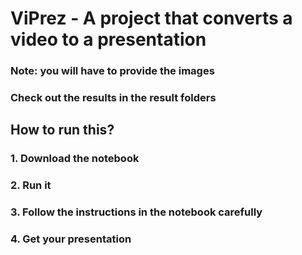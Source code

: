 # ViPrez - A project that converts a video to a presentation

### Note: you will have to provide the images

### Check out the results in the result folders

## How to run this?
### 1. Download the notebook 
### 2. Run it 
### 3. Follow the instructions in the notebook carefully
### 4. Get your presentation
